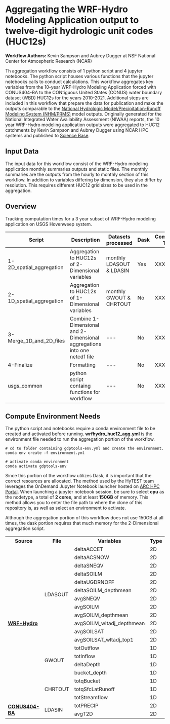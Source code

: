 # Aggregating the WRF-Hydro Modeling Application output to twelve-digit hydrologic unit codes (HUC12s)
**Workflow Authors:** Kevin Sampson and Aubrey Dugger at NSF National Center for Atmospheric Research (NCAR)

Th aggregation workflow consists of 1 python script and 4 jupyter notebooks. The python script houses various functions that the jupyter notebooks calls to conduct calculations. This workflow aggregates key variables from the 10-year WRF-Hydro Modeling Application forced with CONUS404-BA to the CONtiguous United States (CONUS) water boundary dataset (WBD) HUC12s for the years 2010-2021. Additional steps are included in this workflow that prepare the data for publication and make the outputs comparable to the [National Hydrologic Model/Precipitation-Runoff Modeling System (NHM/PRMS)](https://www.usgs.gov/mission-areas/water-resources/science/national-hydrologic-model-infrastructure) model outputs. Originally generated for the National Integrated Water Availability Assessment (NIWAA) reports, the 10 year WRF-Hydro modeling application outputs were aggregated to HUC12 catchments by Kevin Sampson and Aubrey Dugger using NCAR HPC systems and published to [Science Base](https://www.sciencebase.gov/catalog/item/6411fd40d34eb496d1cdc99d).

## Input Data
The input data for this workflow consist of the WRF-Hydro modeling application monthly summaries outputs and static files. The monthly summaries are the outputs from the hourly to monthly section of this workflow. In addition to variables differing by dimension, they also differ by resolution. This requires different HUC12 grid sizes to be used in the aggregation. 

## Overview 
Tracking computation times for a 3 year subset of WRF-Hydro modeling application on USGS Hovenweep system.

| **Script** | **Description** | **Datasets processed** | **Dask** | **Completion Time** | **Output** | 
| ------ | ------ | ------ | ------ | ------ | ------ |
| 1-2D_spatial_aggregation | Aggregation to HUC12s of 2-Dimensional variables | monthly LDASOUT & LDASIN | Yes | XXX | XXX |
| 2-1D_spatial_aggregation | Aggregation to HUC12s of 1-Dimensional variables | monthly GWOUT & CHRTOUT | No | XXX | XXX |
| 3-Merge_1D_and_2D_files | Combine 1-Dimensional and 2-Dimensional aggregations into one netcdf file | --- | No | XXX | XXX |
| 4-Finalize | Formatting | --- | No | XXX | XXX |
| usgs_common | python script containg functions for workflow | --- | No | XXX | XXX |

## Compute Environment Needs
The python script and notebooks require a conda environment file to be created and activated before running. **wrfhydro_huc12_agg.yml** is the environment file needed to run the aggregation portion of the workflow. 
```
# cd to folder containing gdptools-env.yml and create the environment.
conda env create -f environment.yml

# activate conda environment
conda activate gdptools-env
```
Since this portion of the workflow utilizes Dask, it is important that the correct resources are allocated. The method used by the HyTEST team leverages the OnDemand Jupyter Notebook launcher hosted on [ARC HPC Portal](https://hpcportal.cr.usgs.gov/). When launching a jupyter notebook session, be sure to select **cpu** as the nodetype, a total of **2 cores**, and at least **150GB** of memory. This method allows you to enter the file path to where the clone of this repository is, as well as select an environment to activate. 

Although the aggregation portion of this workflow does not use 150GB at all times, the dask portion requires that much memory for the 2-Dimensional aggregation script. 

<table>
  <tr>
    <th>Source</th>
    <th>File</th>
    <th>Variables</th>
    <th>Type</th>
    <th>Grid</th>
  </tr>
  <tr>
    <td rowspan="19"><a href="#WRF-Hydro"><b>WRF-Hydro</b></a></td>
    <td rowspan="12">LDASOUT</td>
    <td>deltaACCET</td>
    <td>2D</td>
    <td>grid</td>
  </tr>
  <tr>
    <td>deltaACSNOW</td>
    <td>2D</td>
    <td>grid</td>
  </tr>
  <tr>
    <td>deltaSNEQV</td>
    <td>2D</td>
    <td>grid</td>      
  </tr>
  <tr>
    <td>deltaSOILM</td>
    <td>2D</td>
    <td>grid</td>      
  </tr>
  <tr>
    <td>deltaUGDRNOFF</td>
    <td>2D</td>
    <td>grid</td>      
  </tr>
  <tr>
    <td>deltaSOILM_depthmean</td>
    <td>2D</td>
    <td>grid</td>      
  </tr>
  <tr>
    <td>avgSNEQV</td>
    <td>2D</td>
    <td>grid</td>      
  </tr>
  <tr>
    <td>avgSOILM</td>
    <td>2D</td>
    <td>grid</td>      
  </tr>
  <tr>
    <td>avgSOILM_depthmean</td>
    <td>2D</td>
    <td>grid</td>      
  </tr>
  <tr>
    <td>avgSOILM_wltadj_depthmean</td>
    <td>2D</td>
    <td>grid</td>      
  </tr>
  <tr>
    <td>avgSOILSAT</td>
    <td>2D</td>
    <td>grid</td>      
  </tr>
  <tr>
    <td>avgSOILSAT_wltadj_top1</td>
    <td>2D</td>
    <td>grid</td>      
  </tr>
  <tr>
    <td rowspan="4">GWOUT</td>
    <td>totOutflow</td>
    <td>1D</td>
    <td>grid</td> 
  </tr>
  <tr>
    <td>totInflow</td>
    <td>1D</td>
    <td>grid</td> 
  </tr>
  <tr>
    <td>deltaDepth</td>
    <td>1D</td>
    <td>grid</td> 
  </tr>
  <tr>
    <td>bucket_depth</td>
    <td>1D</td>
    <td>grid</td> 
  </tr>
  <tr>
    <td rowspan="3">CHRTOUT</td>
    <td>totqBucket</td>
    <td>1D</td>
    <td>grid</td> 
  </tr>
  <tr>
    <td>totqSfcLatRunoff</td>
    <td>1D</td>
    <td>grid</td> 
  </tr>
  <tr>
    <td>totStreamflow</td>
    <td>1D</td>
    <td>grid</td> 
  </tr>
  <tr>
    <td rowspan="2"><a href="#CONUS404-BA"><b>CONUS404-BA</b></a></td>
    <td rowspan="2">LDASIN</td>
    <td>totPRECIP</td>
    <td>2D</td>
    <td>grid</td>  
  </tr>
    <td>avgT2D</td>
    <td>2D</td>
    <td>grid</td>      
  </tr>
</table>
